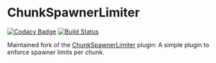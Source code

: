# ChunkSpawnerLimiter
[![Codacy Badge](https://api.codacy.com/project/badge/Grade/5df97cd1c2f44c119c118551d2a60566)](https://www.codacy.com/app/TreasureIslandMinecraft/ChunkSpawnerLimiter?utm_source=github.com&amp;utm_medium=referral&amp;utm_content=sarhatabaot/ChunkSpawnerLimiter&amp;utm_campaign=Badge_Grade)
[![Build Status](https://travis-ci.org/sarhatabaot/ChunkSpawnerLimiter.svg?branch=master)](https://travis-ci.org/sarhatabaot/ChunkSpawnerLimiter)

Maintained fork of the [ChunkSpawnerLimiter](https://dev.bukkit.org/projects/chunkspawnerlimiter) plugin: A simple plugin to enforce spawner limits per chunk.
